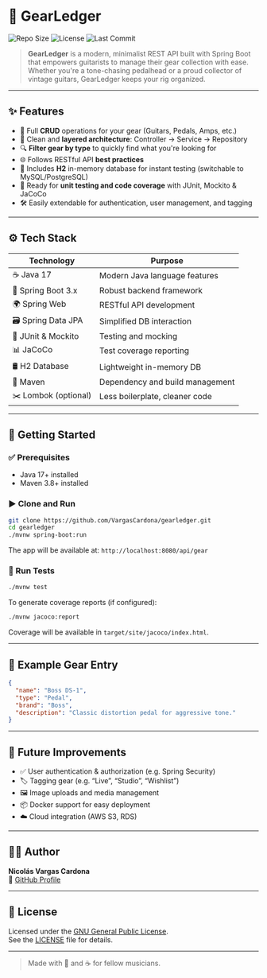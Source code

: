 
# 🎸 GearLedger

![Repo Size](https://img.shields.io/github/repo-size/VargasCardona/gearledger)
![License](https://img.shields.io/github/license/VargasCardona/gearledger)
![Last Commit](https://img.shields.io/github/last-commit/VargasCardona/gearledger)

> **GearLedger** is a modern, minimalist REST API built with Spring Boot that empowers guitarists to manage their gear collection with ease. Whether you're a tone-chasing pedalhead or a proud collector of vintage guitars, GearLedger keeps your rig organized.

---

## ✨ Features

- 🔁 Full **CRUD** operations for your gear (Guitars, Pedals, Amps, etc.)
- 🧠 Clean and **layered architecture**: Controller → Service → Repository
- 🔍 **Filter gear by type** to quickly find what you're looking for
- 🌐 Follows RESTful API **best practices**
- 💾 Includes **H2** in-memory database for instant testing (switchable to MySQL/PostgreSQL)
- 🧪 Ready for **unit testing and code coverage** with JUnit, Mockito & JaCoCo
- 🛠️ Easily extendable for authentication, user management, and tagging

---

## ⚙️ Tech Stack

| Technology     | Purpose                        |
|----------------|--------------------------------|
| ☕ Java 17      | Modern Java language features  |
| 🚀 Spring Boot 3.x | Robust backend framework     |
| 🌍 Spring Web   | RESTful API development        |
| 🗃️ Spring Data JPA | Simplified DB interaction     |
| 🧪 JUnit & Mockito | Testing and mocking          |
| 📊 JaCoCo       | Test coverage reporting        |
| 🛢️ H2 Database  | Lightweight in-memory DB       |
| 🧱 Maven         | Dependency and build management |
| ✂️ Lombok (optional) | Less boilerplate, cleaner code |

---

## 🚀 Getting Started

### ✅ Prerequisites

- Java 17+ installed
- Maven 3.8+ installed

### ▶️ Clone and Run

```bash
git clone https://github.com/VargasCardona/gearledger.git
cd gearledger
./mvnw spring-boot:run
```

The app will be available at: `http://localhost:8080/api/gear`

### 🧪 Run Tests

```bash
./mvnw test
```

To generate coverage reports (if configured):

```bash
./mvnw jacoco:report
```

Coverage will be available in `target/site/jacoco/index.html`.

---

## 📁 Example Gear Entry

```json
{
  "name": "Boss DS-1",
  "type": "Pedal",
  "brand": "Boss",
  "description": "Classic distortion pedal for aggressive tone."
}
```

---

## 🔄 Future Improvements

- ✅ User authentication & authorization (e.g. Spring Security)
- 🏷️ Tagging gear (e.g. “Live”, “Studio”, “Wishlist”)
- 🖼️ Image uploads and media management
- 📦 Docker support for easy deployment
- ☁️ Cloud integration (AWS S3, RDS)

---

## 👨‍💻 Author

**Nicolás Vargas Cardona**  
📎 [GitHub Profile](https://github.com/VargasCardona)

---

## 📄 License

Licensed under the [GNU General Public License](https://www.gnu.org/licenses/).  
See the [LICENSE](./LICENSE) file for details.

---

> Made with 🎵 and ☕ for fellow musicians.
